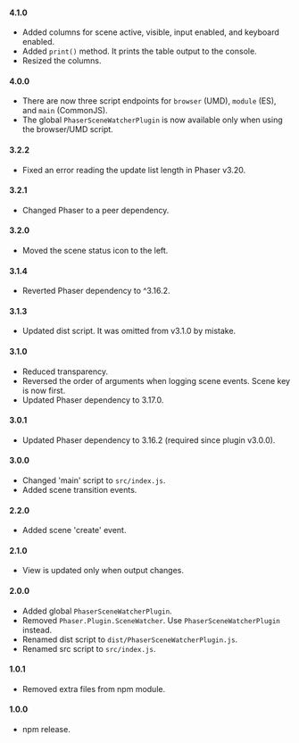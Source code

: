 #### 4.1.0

- Added columns for scene active, visible, input enabled, and keyboard enabled.
- Added `print()` method. It prints the table output to the console.
- Resized the columns.

#### 4.0.0

- There are now three script endpoints for `browser` (UMD), `module` (ES), and `main` (CommonJS).
- The global `PhaserSceneWatcherPlugin` is now available only when using the browser/UMD script.

#### 3.2.2

- Fixed an error reading the update list length in Phaser v3.20.

#### 3.2.1

- Changed Phaser to a peer dependency.

#### 3.2.0

- Moved the scene status icon to the left.

#### 3.1.4

- Reverted Phaser dependency to ^3.16.2.

#### 3.1.3

- Updated dist script. It was omitted from v3.1.0 by mistake.

#### 3.1.0

- Reduced transparency.
- Reversed the order of arguments when logging scene events. Scene key is now first.
- Updated Phaser dependency to 3.17.0.

#### 3.0.1

- Updated Phaser dependency to 3.16.2 (required since plugin v3.0.0).

#### 3.0.0

- Changed 'main' script to `src/index.js`.
- Added scene transition events.

#### 2.2.0

- Added scene 'create' event.

#### 2.1.0

- View is updated only when output changes.

#### 2.0.0

- Added global `PhaserSceneWatcherPlugin`.
- Removed `Phaser.Plugin.SceneWatcher`. Use `PhaserSceneWatcherPlugin` instead.
- Renamed dist script to `dist/PhaserSceneWatcherPlugin.js`.
- Renamed src script to `src/index.js`.

#### 1.0.1

- Removed extra files from npm module.

#### 1.0.0

- npm release.
